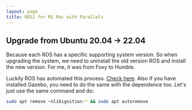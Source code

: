 ```yaml
---
layout: page
title: ROS2 for M1 Mac with Parallels
---
```




<!-- >references: -->


## Upgrade from Ubuntu 20.04 -> 22.04
Because each ROS has a specific supporting system version. So when upgrading the system, we need to uninstall the old version ROS and install the new version. For me, it was from Foxy to Humble.

Luckily ROS has automated this process. [Check here](https://docs.ros.org/en/humble/Installation/Ubuntu-Install-Debians.html#uninstall).
Also if you have installed Gazebo, you need to do the same with the dependence too. Let's just use the same command and do:
```sh
sudo apt remove ~nlibignition-* && sudo apt autoremove
```
